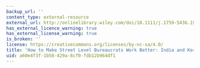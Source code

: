 ```yaml
---
backup_url: ''
content_type: external-resource
external_url: http://onlinelibrary.wiley.com/doi/10.1111/j.1759-5436.1992.mp23004006.x/abstract
has_external_licence_warning: true
has_external_license_warning: true
is_broken: ''
license: https://creativecommons.org/licenses/by-nc-sa/4.0/
title: 'How to Make Street Level Bureaucrats Work Better: India and Korea'
uid: a60e4f3f-1b58-429a-8cf0-fdb12b964df1
---
```

